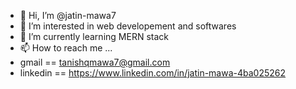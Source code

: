 - 👋 Hi, I’m @jatin-mawa7
- 👀 I’m interested in web developement and softwares
- 🌱 I’m currently learning MERN stack
- 📫 How to reach me ...
- gmail == tanishqmawa7@gmail.com
- linkedin == https://www.linkedin.com/in/jatin-mawa-4ba025262

<!---
jatin-mawa7/jatin-mawa7 is a ✨ special ✨ repository because its `README.md` (this file) appears on your GitHub profile.
You can click the Preview link to take a look at your changes.
--->
